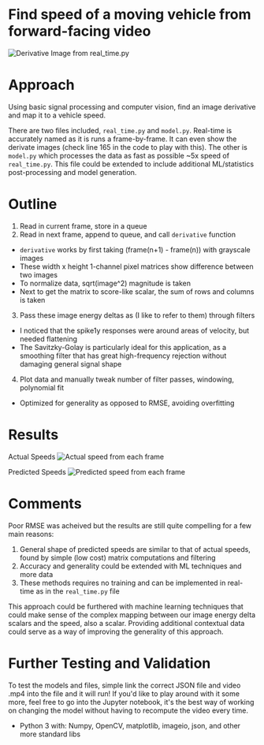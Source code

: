 # Find speed of a moving vehicle from forward-facing video

![Derivative Image from real_time.py](https://github.com/wileyjones/speed_challenge/blob/master/derivative_img.jpg)

# Approach
Using basic signal processing and computer vision, find an image derivative and map it to a vehicle speed.

There are two files included, `real_time.py` and `model.py`. Real-time is accurately named as it is runs a frame-by-frame. It can even show the derivate images (check line 165 in the code to play with this). The other is `model.py` which processes the data as fast as possible ~5x speed of `real_time.py`. This file could be extended to include additional ML/statistics post-processing and model generation.

# Outline
1. Read in current frame, store in a queue
2. Read in next frame, append to queue, and call `derivative` function
  * `derivative` works by first taking (frame(n+1) - frame(n)) with grayscale images
  * These width x height 1-channel pixel matrices show difference between two images
  * To normalize data, sqrt(image^2) magnitude is taken
  * Next to get the matrix to score-like scalar, the sum of rows and columns is taken
3. Pass these image energy deltas as (I like to refer to them) through filters
  * I noticed that the spike1y responses were around areas of velocity, but needed flattening
  * The Savitzky-Golay is particularly ideal for this application, as a smoothing filter that has great high-frequency rejection without damaging general signal shape
4. Plot data and manually tweak number of filter passes, windowing, polynomial fit
  * Optimized for generality as opposed to RMSE, avoiding overfitting

# Results
Actual Speeds
![Actual speed from each frame](https://github.com/wileyjones/speed_challenge/blob/master/results_actual.png)

Predicted Speeds
![Predicted speed from each frame](https://github.com/wileyjones/speed_challenge/blob/master/results_predicted.png)

# Comments
Poor RMSE was acheived but the results are still quite compelling for a few main reasons:

1. General shape of predicted speeds are similar to that of actual speeds, found by simple (low cost) matrix computations and filtering
2. Accuracy and generality could be extended with ML techniques and more data
3. These methods requires no training and can be implemented in real-time as in the `real_time.py` file

This approach could be furthered with machine learning techniques that could make sense of the complex mapping between our image energy delta scalars and the speed, also a scalar. Providing additional contextual data could serve as a way of improving the generality of this approach.

# Further Testing and Validation
To test the models and files, simple link the correct JSON file and video .mp4 into the file and it will run!
If you'd like to play around with it some more, feel free to go into the Jupyter notebook, it's the best way of
working on changing the model without having to recompute the video every time.

* Python 3 with: Numpy, OpenCV, matplotlib, imageio, json, and other more standard libs
